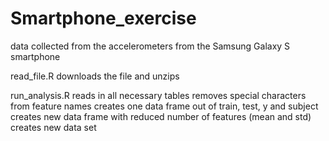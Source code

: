 # Smartphone_exercise
data collected from the accelerometers from the Samsung Galaxy S smartphone

read_file.R
downloads the file and unzips

run_analysis.R
reads in all necessary tables
removes special characters from feature names
creates one data frame out of train, test, y and subject
creates new data frame with reduced number of features (mean and std)
creates new data set

